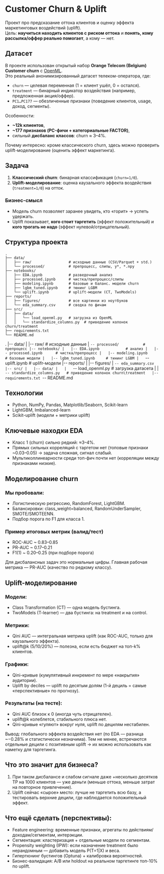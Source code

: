 # Customer Churn & Uplift

Проект про предсказание оттока клиентов и оценку эффекта маркетинговых воздействий (uplift).  
Цель: **научиться находить клиентов с риском оттока** и **понять, кому рассылка/оффер реально помогает**, а кому — нет.

## Датасет

В проекте использован открытый набор **Orange Telecom (Belgium) Customer churn** с [OpenML](https://www.openml.org/d/42178).  
Это реальный анонимизированный датасет телеком-оператора, где:

- `churn` — целевая переменная (1 = клиент ушёл, 0 = остался).  
- `treatment` — бинарный индикатор воздействия (например, предложенная акция/оффер).  
- `PC1…PC177` — обезличенные признаки (поведение клиентов, usage, доход, сегменты).  

Особенности:
- **~12k клиентов**,  
- **~177 признаков (PC-фичи + категориальные FACTOR)**,  
- сильный **дисбаланс классов**: churn ≈ 3–4%.  

Почему интересно: кроме классического churn, здесь можно проверить uplift-моделирование (оценить эффект маркетинга).

## Задача

1) **Классический churn**: бинарная классификация (`churn=1/0`).  
2) **Uplift-моделирование**: оценка каузального эффекта воздействия (`treatment=1/0`) на отток.

### Бизнес-смысл
- Модель churn позволяет заранее увидеть, кто «горит» → успеть удержать.
- Uplift показывает, **кого стоит таргетить** (эффект положительный) и **кого трогать не надо** (эффект нулевой/отрицательный).

## Структура проекта
```text
.
├── data/
│   ├── raw/                 # исходные данные (CSV/Parquet + std.)
│   └── processed/           # препроцесс, слипы, y*, *.npy
├── notebooks/
│   ├── EDA.ipynb            # разведочный анализ
│   ├── processed.ipynb      # чистка/препроцесс/слипы
│   ├── modeling.ipynb       # базовые и баланс. модели churn
│   ├── lgbm_tuned.ipynb     # тюнинг LGBM 
│   └── uplift.ipynb         # uplift-модели (CT, TwoModels) 
├── reports/
│   ├── figures/             # все картинки из ноутбуков
│   └── eda_summary.csv      # сводка по фичам
├── src/
│   ├── data/
│   │   └── load_openml.py   # загрузка из OpenML
│   │   └── standardize_columns.py  # приведение колонок churn/treatment
├── requirements.txt
└── README.md
```
.
|-- data/
|   |-- raw/                 # исходные данные
|   `-- processed/           # препроцесс
|-- notebooks/
|   |-- EDA.ipynb            # анализ
|   |-- processed.ipynb      # чистка/препроцесс
|   |-- modeling.ipynb       # базовые модели
|   |-- lgbm_tuned.ipynb     # тининг LGBM
|   `-- uplift.ipynb         # uplifr-модели
|-- reports/
|   |-- figures/
|   `-- eda_summary.csv
|-- src/
|   |-- data/
|   |   `-- load_openml.py   # загрузка датасета
|   |   `-- standardize_columns.py   # приведение колонок churn\treatment  
|-- requirements.txt
`-- README.md


## Технологии

- Python, NumPy, Pandas, Matplotlib/Seaborn, Scikit-learn  
- LightGBM, Imbalanced-learn  
- Scikit-uplift (модели + метрики uplift)

## Ключевые находки EDA

- Класс 1 (churn) сильно редкий: ≈3–4%.
- Прямых сильных корреляций с таргетом нет (топовые признаки ~0.03–0.05) → задача сложная, сигнал слабый.
- Мультиколлинеарности среди топ-фич почти нет (корреляции между признаками низкие).

## Моделирование churn

### Мы пробовали:

- Логистическую регрессию, RandomForest, LightGBM.
- Балансировки: class_weight=balanced, RandomUnderSampler, SMOTE/SMOTEENN.
- Подбор порога по F1 для класса 1.

### Пример итоговых метрик (валид/тест)

- ROC-AUC ~ 0.83–0.85
- PR-AUC ~ 0.17–0.21
- F1(1) ~ 0.20–0.25 (при подборе порога)

Для дисбалансных задач это нормальные цифры. Главная рабочая метрика — PR-AUC (качество по редкому классу).

## Uplift-моделирование

### Модели:

- Class Transformation (CT) — одна модель бустинга.
- TwoModels (T-learner) — два бустинга: на treatment и на control.

### Метрики:

- Qini AUC — интегральная метрика uplift (как ROC-AUC, только для каузального эффекта).
- uplift@k (5/10/20%) — полезна, если есть бюджет на топ-k% клиентов.

### Графики:

- Qini-кривые (кумулятивный инкремент по мере «накрытия» аудитории).
- Uplift by deciles — uplift по десятым долям (1-й дециль = самые «перспективные» по прогнозу).

### Результаты (на тесте):

- Qini AUC близок к 0 (иногда чуть отрицателен).
- uplift@k колеблется, стабильного плюса нет.
- Qini-кривые «гуляют» вокруг нуля, uplift по децилям нестабилен.

Вывод: глобального эффекта воздействия нет (по EDA — разница ~−0.28% и статистически незначима).
Тем не менее, встречаются отдельные децили с позитивным uplift → их можно использовать как наметку для таргетинга.

## Что это значит для бизнеса?

1. При таком дисбалансе и слабом сигнале даже +несколько десятков TP на 1000 клиентов — уже деньги (меньше оттока, меньше затрат на повторное привлечение).
2. Uplift сейчас «сырое» место: лучше не таргетить всю базу, а тестировать верхние децили, где наблюдается положительный эффект.

## Что ещё сделать (перспективы):

- Feature engineering: временные признаки, агрегаты по действиям/доходам/сегментам, интерэкции.
- Сегментация: кластеризация + отдельные модели по сегментам.
- Propensity weighting (IPW): если назначение treatment было нерандомным — добавить модель P(T=1|X) и веса.
- Гипертюнинг бустингов (Optuna) + калибровка вероятностей.
- Бизнес-валидация: A/B или holdout на реальном таргетинге топ-10% по uplift.
